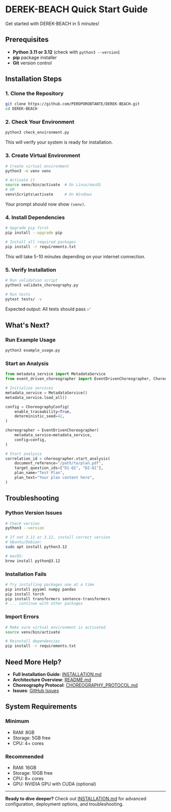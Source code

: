 # DEREK-BEACH Quick Start Guide

Get started with DEREK-BEACH in 5 minutes!

## Prerequisites

- **Python 3.11 or 3.12** (check with `python3 --version`)
- **pip** package installer
- **Git** version control

## Installation Steps

### 1. Clone the Repository

```bash
git clone https://github.com/PEROPOROBTANTE/DEREK-BEACH.git
cd DEREK-BEACH
```

### 2. Check Your Environment

```bash
python3 check_environment.py
```

This will verify your system is ready for installation.

### 3. Create Virtual Environment

```bash
# Create virtual environment
python3 -m venv venv

# Activate it
source venv/bin/activate  # On Linux/macOS
# OR
venv\Scripts\activate     # On Windows
```

Your prompt should now show `(venv)`.

### 4. Install Dependencies

```bash
# Upgrade pip first
pip install --upgrade pip

# Install all required packages
pip install -r requirements.txt
```

This will take 5-10 minutes depending on your internet connection.

### 5. Verify Installation

```bash
# Run validation script
python3 validate_choreography.py

# Run tests
pytest tests/ -v
```

Expected output: All tests should pass ✅

## What's Next?

### Run Example Usage

```python
python3 example_usage.py
```

### Start an Analysis

```python
from metadata_service import MetadataService
from event_driven_choreographer import EventDrivenChoreographer, ChoreographyConfig

# Initialize services
metadata_service = MetadataService()
metadata_service.load_all()

config = ChoreographyConfig(
    enable_traceability=True,
    deterministic_seed=42,
)

choreographer = EventDrivenChoreographer(
    metadata_service=metadata_service,
    config=config,
)

# Start analysis
correlation_id = choreographer.start_analysis(
    document_reference="/path/to/plan.pdf",
    target_question_ids=["D1-Q1", "D2-Q1"],
    plan_name="Test Plan",
    plan_text="Your plan content here",
)
```

## Troubleshooting

### Python Version Issues

```bash
# Check version
python3 --version

# If not 3.11 or 3.12, install correct version
# Ubuntu/Debian:
sudo apt install python3.12

# macOS:
brew install python@3.12
```

### Installation Fails

```bash
# Try installing packages one at a time
pip install pyyaml numpy pandas
pip install torch
pip install transformers sentence-transformers
# ... continue with other packages
```

### Import Errors

```bash
# Make sure virtual environment is activated
source venv/bin/activate

# Reinstall dependencies
pip install -r requirements.txt
```

## Need More Help?

- **Full Installation Guide**: [INSTALLATION.md](INSTALLATION.md)
- **Architecture Overview**: [README.md](README.md)
- **Choreography Protocol**: [CHOREOGRAPHY_PROTOCOL.md](CHOREOGRAPHY_PROTOCOL.md)
- **Issues**: [GitHub Issues](https://github.com/PEROPOROBTANTE/DEREK-BEACH/issues)

## System Requirements

### Minimum
- RAM: 8GB
- Storage: 5GB free
- CPU: 4+ cores

### Recommended
- RAM: 16GB
- Storage: 10GB free
- CPU: 8+ cores
- GPU: NVIDIA GPU with CUDA (optional)

---

**Ready to dive deeper?** Check out [INSTALLATION.md](INSTALLATION.md) for advanced configuration, deployment options, and troubleshooting.
